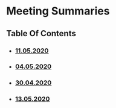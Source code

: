 # Meeting Summaries

## Table Of Contents

- ### [11.05.2020](https://schstp.github.io/Theater-Platform/meeting_summaries/11_05_2020/summary)
- ### [04.05.2020](https://schstp.github.io/Theater-Platform/meeting_summaries/04_05_2020/summary)
- ### [30.04.2020](https://schstp.github.io/Theater-Platform/meeting_summaries/30_04_2020/summary)
- ### [13.05.2020](https://github.com/schstp/Theater-Platform/blob/master/meeting_summaries/13.05.2020/summary.md)

